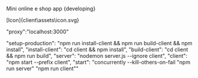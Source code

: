 Mini online e shop app {developing}

[Icon]{client\assets\icon.svg}

"proxy":"localhost:3000"

"setup-production": "npm run install-client && npm run build-client && npm install",
"install-client": "cd client && npm install",
"build-client": "cd client && npm run build",
"server": "nodemon server.js --ignore client",
"client": "npm start --prefix client",
"start": "concurrently --kill-others-on-fail \"npm run server\" \"npm run client\""
